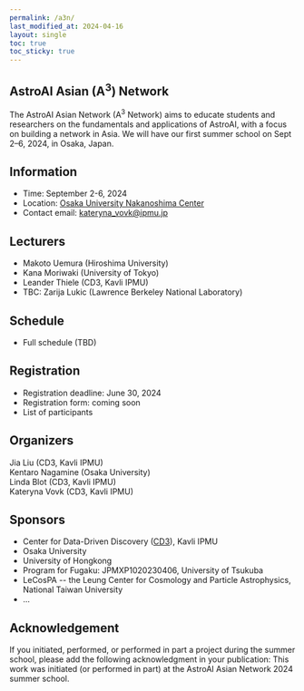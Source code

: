 ```yaml
---
permalink: /a3n/
last_modified_at: 2024-04-16
layout: single
toc: true
toc_sticky: true
---
```


<!--- ![banner](/images/banner.png) --->
## AstroAI Asian (A<sup>3</sup>) Network
The AstroAI Asian Network (A<sup>3</sup> Network) aims to educate students and researchers on the fundamentals and applications of AstroAI, with a focus on building a network in Asia. We will have our first summer school on Sept 2–6, 2024, in Osaka, Japan. 

## Information

* Time: September 2-6, 2024
* Location: [Osaka University Nakanoshima Center](https://www.onc.osaka-u.ac.jp/)
* Contact email: kateryna_vovk@ipmu.jp
<!--- * Slack and Zoom: please find the info in the announcement email --->

## Lecturers

* Makoto Uemura (Hiroshima University)
* Kana Moriwaki (University of Tokyo)
* Leander Thiele (CD3, Kavli IPMU)
* TBC: Zarija Lukic (Lawrence Berkeley National Laboratory)

## Schedule

* Full schedule (TBD)

## Registration

* Registration deadline: June 30, 2024
* Registration form: coming soon
  <!---[link](https://forms.gle/q4cDHbmq1tfeUw7a9)--->
* List of participants

## Organizers

Jia Liu (CD3, Kavli IPMU)\
Kentaro Nagamine (Osaka University)\
Linda Blot (CD3, Kavli IPMU)\
Kateryna Vovk (CD3, Kavli IPMU)

## Sponsors

* Center for Data-Driven Discovery ([CD3](https://cd3.ipmu.jp/)), Kavli IPMU
* Osaka University
* University of Hongkong
* Program for Fugaku: JPMXP1020230406, University of Tsukuba
* LeCosPA -- the Leung Center for Cosmology and Particle Astrophysics, National Taiwan University
* ...

## Acknowledgement

If you initiated, performed, or performed in part a project during the summer school, please add the following acknowledgment in your publication: This work was initiated (or performed in part) at the AstroAI Asian Network 2024 summer school.
